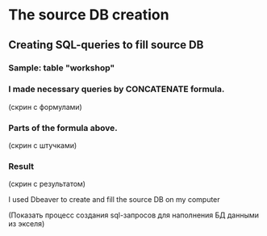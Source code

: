 # The source DB creation

## Creating SQL-queries to fill source DB

### Sample: table "workshop"

### I made necessary queries by CONCATENATE formula.
(скрин с формулами)

### Parts of the formula above.
(скрин с штучками)

### Result
(скрин с результатом)









I used Dbeaver to create and fill the source DB on my computer

(Показать процесс создания sql-запросов для наполнения БД данными из экселя)



